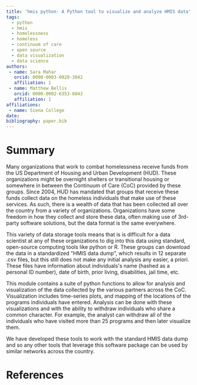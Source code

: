 ```yaml
---
title: 'hmis python- A Python tool to visualize and analyze HMIS data'
tags:
  - python
  - hmis
  - homelessness
  - homeless
  - continuum of care
  - open source
  - data visualization
  - data science
authors:
 - name: Sara Mahar
   orcid: 0000-0003-0920-3042
   affiliation: 1
 - name: Matthew Bellis
   orcid: 0000-0002-6353-6043
   affiliation: 1
affiliations:
 - name: Siena College 
date: 
bibliography: paper.bib
---
```



# Summary

Many organizations that work to combat homelessness receive funds from the US Department of Housing and Urban Development (HUD). 
These organizations might be overnight shelters or transitional housing or somewhere in between the Continuum of Care (CoC) provided by these groups. 
Since 2004, HUD has mandated that groups that receive these funds collect data on the homeless individuals that make use of these services. 
As such, there is a wealth of data that has been collected all over the country from a variety of organizations. 
Organizations have some freedom in how they collect and store these data, often making use of 3rd-party software solutions, 
but the data format is the same everywhere. 

This variety of data storage tools means that is is difficult for a data scientist at any of these organizations to dig into this data using standard, open-source computing tools like python or R. 
These groups can download the data in a standardized "HMIS data dump", which results in 12 separate .csv files, but this still does not make any initial analysis any easier, a priori. These files have information about individuals's name (hashed as a personal ID number), date of birth, prior living, disabilities, jail time, etc.

This module contains a suite of python functions to allow for analysis and visualization of the data collected by the various partners across the CoC. Visualization includes time-series plots, and mapping of the locations of the programs individuals have entered. Analysis can be done with these visualizations and with the ability to withdraw individuals who share a common character. For example, the analyst can withdraw all of the individuals who have visited more than 25 programs and then later visualize them. 

We have developed these tools to work with the standard HMIS data dump and so any other tools that leverage this software package can be used by similar networks across the country.



# References
